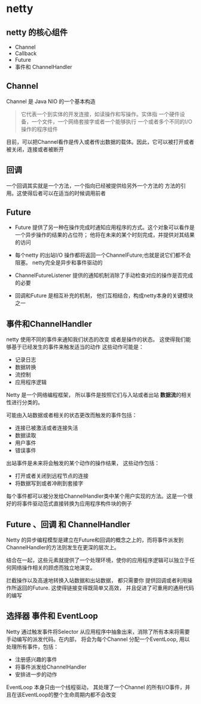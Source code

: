# netty

## netty 的核心组件

* Channel
* Callback
* Future
* 事件和 ChannelHandler

## Channel
  Channel 是 Java NIO 的一个基本构造
  >它代表一个到实体的开发连接，如读操作和写操作。实体指 一个硬件设备，一个文件，一个网络套接字或者一个能够执行
  一个或者多个不同的I/O操作的程序组件

目前，可以把Channel看作是传入或者传出数据的载体。因此，它可以被打开或者被关闭，连接或者被断开
  
## 回调
   一个回调其实就是一个方法，一个指向已经被提供给另外一个方法的 方法的引用。这使得后者可以在适当的时候调用前者
   
## Future
  * Future 提供了另一种在操作完成时通知应用程序的方式。这个对象可以看作是一个异步操作的结果的占位符；
  他将在未来的某个时刻完成，并提供对其结果的访问
  
  * 每个netty 的出站I/O 操作都将返回一个ChannelFuture;也就是说它们都不会阻塞。 netty完全是异步和事件驱动的
  
  * ChannelFutureListener 提供的通知机制消除了手动检查对应的操作是否完成的必要
  
  * 回调和Future 是相互补充的机制， 他们互相结合，构成netty本身的关键模块之一
  
## 事件和ChannelHandler

 netty 使用不同的事件来通知我们状态的改变 或者是操作的状态。 这使得我们能够基于已经发生的事件来触发适当的动作
 这些动作可能是：
 * 记录日志
 * 数据转换
 * 流控制
 * 应用程序逻辑
 
 Netty 是一个网络编程框架， 所以事件是按照它们与入站或者出站 **数据流**的相关性进行分类的。
 
 可能由入站数据或者相关的状态更改而触发的事件包括：
 * 连接已被激活或者连接失活
 * 数据读取
 * 用户事件
 * 错误事件
 
 出站事件是未来将会触发的某个动作的操作结果， 这些动作包括：
 * 打开或者关闭到远程节点的连接
 * 将数据写到或者冲刷到套接字
 
 每个事件都可以被分发给ChannelHandler类中某个用户实现的方法。这是一个很好的将事件驱动范式直接转换为应用程序构件块的例子
 
 ## Future 、回调 和 ChannelHandler
Netty 的异步编程模型是建立在Future和回调的概念之上的，而将事件派发到ChannelHandler的方法则发生在更深的层次上。
 
结合在一起，这些元素就提供了一个处理环境，使你的应用程序逻辑可以独立于任何网络操作相关的顾虑而独立地演变。

拦截操作以及高速地转换入站数据和出站数据， 都只需要你 提供回调或者利用操作所返回的Future. 这使得链接变得既简单又高效，
并且促进了可重用的通用代码的编写

## 选择器  事件和 EventLoop

Netty 通过触发事件将Selector 从应用程序中抽象出来，消除了所有本来将需要手动编写的派发代码。在内部， 将会为每个Channel
分配一个EventLoop, 用以处理所有事件，包括：
* 注册感兴趣的事件
* 将事件派发给ChannelHandler
* 安排进一步的动作

EventLoop 本身只由一个线程驱动， 其处理了一个Channel 的所有I/O事件，并且在该EventLoop的整个生命周期内都不会改变
